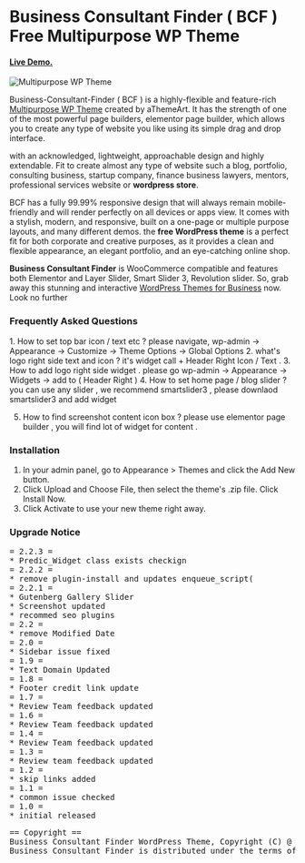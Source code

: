 Business Consultant Finder ( BCF ) Free Multipurpose WP Theme
========================================

<h4><a href="https://athemeart.com/demo/bcf/" target="_blank" >Live Demo.</a></h4>

<img src="https://raw.githubusercontent.com/edatastyle/bcf-multipurpose-wp-theme/master/bcf.png" alt="Multipurpose WP Theme" />


Business-Consultant-Finder ( BCF ) is a highly-flexible and feature-rich <a href="https://athemeart.com/downloads/bcf-free-theme/" target="_blank">Multipurpose WP Theme</a> created by aThemeArt. It has the strength of one of the most powerful page builders, elementor page builder, which allows you to create any type of website you like using its simple drag and drop interface. 

with an acknowledged, lightweight, approachable design and highly extendable. Fit to create almost any type of website such a blog, portfolio, consulting business, startup company, finance business lawyers, mentors, professional services website or <strong>wordpress store</strong>.

BCF has a fully 99.99% responsive design that will always remain mobile-friendly and will render perfectly on all devices or apps view. It comes with a stylish, modern, and responsive, built on a one-page or multiple purpose layouts, and many different demos. the <strong>free WordPress theme</strong> is a perfect fit for both corporate and creative purposes, as it provides a clean and flexible appearance, an elegant portfolio, and an eye-catching online shop.

<strong>Business Consultant Finder</strong> is WooCommerce compatible and features both Elementor and Layer Slider, Smart Slider 3, Revolution slider. So, grab away this stunning and interactive <a href="https://athemeart.com/downloads/business-consultant-finder/" target="_blank">WordPress Themes for Business</a> now. Look no further


<h3>Frequently Asked Questions</h3>
1. How to set top bar icon / text etc ?
	please navigate, wp-admin -> Appearance -> Customize -> Theme Options ->   Global Options 
2. what's logo right side text and icon ?
	it's widget call  + Header Right Icon / Text .
3. How to add logo right side widget .
	please go wp-admin -> Appearance -> Widgets -> add to ( Header Right )
4. How to set home page / blog slider ?
   you can use any slider , we recommend smartslider3 , please downlaod smartslider3 and add widget 

5. How to find screenshot content icon box ?
   please use elementor page builder , you will find lot of widget for content . 
<h3>Installation</h3>   
   
1. In your admin panel, go to Appearance > Themes and click the Add New button.
2. Click Upload and Choose File, then select the theme's .zip file. Click Install Now.
3. Click Activate to use your new theme right away.   

<h3>Upgrade Notice</h3>
<pre>
= 2.2.3 =
* Predic_Widget class exists checkign
= 2.2.2 =
* remove plugin-install and updates enqueue_script(
= 2.2.1 =
* Gutenberg Gallery Slider
* Screenshot updated
* recommed seo plugins
= 2.2 =
* remove Modified Date
= 2.0 =
* Sidebar issue fixed
= 1.9 =
* Text Domain Updated
= 1.8 =
* Footer credit link update
= 1.7 =
* Review Team feedback updated
= 1.6 =
* Review Team feedback updated
= 1.4 =
* Review Team feedback updated
= 1.3 =
* Review team feedback updated
= 1.2 =
* skip links added
= 1.1 =
* common issue checked
= 1.0 =
* initial released
</pre>
<pre>
== Copyright ==
Business Consultant Finder WordPress Theme, Copyright (C) @ aThemeArt.com
Business Consultant Finder is distributed under the terms of the GNU GPL
</pre>
